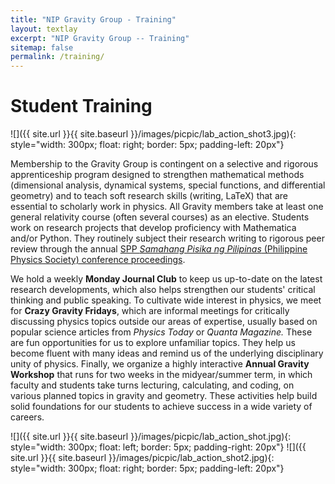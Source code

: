 ```yaml
---
title: "NIP Gravity Group - Training"
layout: textlay
excerpt: "NIP Gravity Group -- Training"
sitemap: false
permalink: /training/
---
```


# Student Training

![]({{ site.url }}{{ site.baseurl }}/images/picpic/lab_action_shot3.jpg){: style="width: 300px; float: right; border: 5px; padding-left: 20px"}

Membership to the Gravity Group is contingent on a selective and rigorous apprenticeship program designed to strengthen mathematical methods (dimensional analysis, dynamical systems, special functions, and differential geometry) and to teach soft research skills (writing, LaTeX) that are essential to scholarly work in physics. All Gravity members take at least one general relativity course (often several courses) as an elective. Students work on research projects that develop proficiency with Mathematica and/or Python. They routinely subject their research writing to rigorous peer review through the annual [SPP <i>Samahang Pisika ng Pilipinas</i> (Philippine Physics Society) conference proceedings](https://proceedings.spp-online.org/).

We hold a weekly <b> Monday Journal Club</b> to keep us up-to-date on the latest research developments, which also helps strengthen our students' critical thinking and public speaking. To cultivate wide interest in physics, we meet for <b>Crazy Gravity Fridays</b>, which are informal meetings for critically discussing physics topics outside our areas of expertise, usually based on popular science articles from <i> Physics Today </i> or <i> Quanta Magazine.</i> These are fun opportunities for us to explore unfamiliar topics. They help us become fluent with many ideas and remind us of the underlying disciplinary unity of physics. Finally, we organize a highly interactive <b>Annual Gravity Workshop</b> that runs for two weeks in the midyear/summer term, in which faculty and students take turns lecturing, calculating, and coding, on various planned topics in gravity and geometry. These activities help build solid foundations for our students to achieve success in a wide variety of careers.

![]({{ site.url }}{{ site.baseurl }}/images/picpic/lab_action_shot.jpg){: style="width: 300px; float: left; border: 5px; padding-right: 20px"}
![]({{ site.url }}{{ site.baseurl }}/images/picpic/lab_action_shot2.jpg){: style="width: 300px; float: right; border: 5px; padding-left: 20px"}
